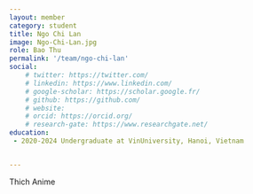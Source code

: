 ```yaml
---
layout: member
category: student
title: Ngo Chi Lan
image: Ngo-Chi-Lan.jpg
role: Bao Thu
permalink: '/team/ngo-chi-lan'
social:
    # twitter: https://twitter.com/
    # linkedin: https://www.linkedin.com/
    # google-scholar: https://scholar.google.fr/
    # github: https://github.com/
    # website:
    # orcid: https://orcid.org/
    # research-gate: https://www.researchgate.net/
education:
 - 2020-2024 Undergraduate at VinUniversity, Hanoi, Vietnam


---
```


Thich Anime

